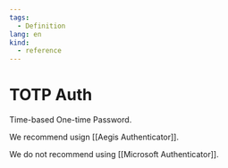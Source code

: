 ```yaml
---
tags:
  - Definition
lang: en
kind:
  - reference
---
```

# TOTP Auth

Time-based One-time Password.

We recommend usign [[Aegis Authenticator]].

We do not recommend using [[Microsoft Authenticator]].
